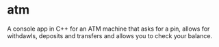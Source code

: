 # atm
A console app in C++ for an ATM machine that asks for a pin, allows for withdawls, deposits and transfers and allows you to check your balance.
